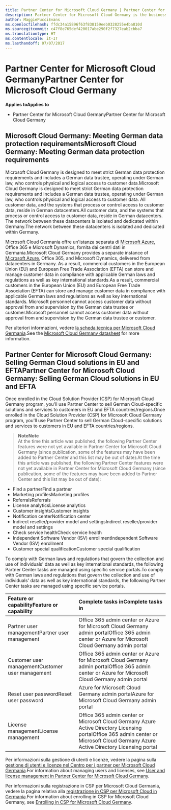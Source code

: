 ```yaml
---
title: Partner Center for Microsoft Cloud Germany | Partner Center for Microsoft Cloud Germany
description: Partner Center for Microsoft Cloud Germany is the business portal for Microsoft partners who want to offer Microsoft cloud solutions to customers in EU and EFTA countries. Microsoft Cloud Germany ensures that your customer data resides in Germany and a designated German data trustee controls access to it. Commercial customers in the European Union (EU) and European Free Trade Association (EFTA) can store and manage customer data in compliance with applicable German laws and regulations as well as key international standards. Microsoft cannot access customer data without approval from and supervision by the German data trustee or customer.
author: MaggiePucciEvans
ms.openlocfilehash: ffdc34a15896f63f838159eeb0328255e4ba810d
ms.sourcegitcommit: c47f8e765def420017abe290f2f7327eab2cbba7
ms.translationtype: HT
ms.contentlocale: it-IT
ms.lasthandoff: 07/07/2017
---
```

# <a name="partner-center-for-microsoft-cloud-germany"></a><span data-ttu-id="74459-106">Partner Center for Microsoft Cloud Germany</span><span class="sxs-lookup"><span data-stu-id="74459-106">Partner Center for Microsoft Cloud Germany</span></span>

**<span data-ttu-id="74459-107">Applies to</span><span class="sxs-lookup"><span data-stu-id="74459-107">Applies to</span></span>**

-  <span data-ttu-id="74459-108">Partner Center for Microsoft Cloud Germany</span><span class="sxs-lookup"><span data-stu-id="74459-108">Partner Center for Microsoft Cloud Germany</span></span>

## <a name="microsoft-cloud-germany-meeting-german-data-protection-requirements"></a><span data-ttu-id="74459-109">Microsoft Cloud Germany: Meeting German data protection requirements</span><span class="sxs-lookup"><span data-stu-id="74459-109">Microsoft Cloud Germany: Meeting German data protection requirements</span></span> 

<span data-ttu-id="74459-110">Microsoft Cloud Germany is designed to meet strict German data protection requirements and includes a German data trustee, operating under German law, who controls physical and logical access to customer data.</span><span class="sxs-lookup"><span data-stu-id="74459-110">Microsoft Cloud Germany is designed to meet strict German data protection requirements and includes a German data trustee, operating under German law, who controls physical and logical access to customer data.</span></span> <span data-ttu-id="74459-111">All customer data, and the systems that process or control access to customer data, reside in German datacenters.</span><span class="sxs-lookup"><span data-stu-id="74459-111">All customer data, and the systems that process or control access to customer data, reside in German datacenters.</span></span> <span data-ttu-id="74459-112">The network between these datacenters is isolated and dedicated within Germany.</span><span class="sxs-lookup"><span data-stu-id="74459-112">The network between these datacenters is isolated and dedicated within Germany.</span></span>

<span data-ttu-id="74459-113">Microsoft Cloud Germania offre un'istanza separata di [Microsoft Azure](https://go.microsoft.com/fwlink/?linkid=847992), Office 365 e Microsoft Dynamics, fornita dai centri dati in Germania.</span><span class="sxs-lookup"><span data-stu-id="74459-113">Microsoft Cloud Germany provides a separate instance of [Microsoft Azure](https://go.microsoft.com/fwlink/?linkid=847992), Office 365, and Microsoft Dynamics, delivered from datacenters in Germany.</span></span> <span data-ttu-id="74459-114">As a result, commercial customers in the European Union (EU) and European Free Trade Association (EFTA) can store and manage customer data in compliance with applicable German laws and regulations as well as key international standards.</span><span class="sxs-lookup"><span data-stu-id="74459-114">As a result, commercial customers in the European Union (EU) and European Free Trade Association (EFTA) can store and manage customer data in compliance with applicable German laws and regulations as well as key international standards.</span></span> <span data-ttu-id="74459-115">Microsoft personnel cannot access customer data without approval from and supervision by the German data trustee or customer.</span><span class="sxs-lookup"><span data-stu-id="74459-115">Microsoft personnel cannot access customer data without approval from and supervision by the German data trustee or customer.</span></span>

<span data-ttu-id="74459-116">Per ulteriori informazioni, vedere [la scheda tecnica per Microsoft Cloud Germania](http://download.microsoft.com/download/6/1/3/613C9ECB-9167-4EF5-B131-3BAD8D8A126C/Microsoft_Cloud_Germany_Datasheet.pdf).</span><span class="sxs-lookup"><span data-stu-id="74459-116">See the [Microsoft Cloud Germany datasheet](http://download.microsoft.com/download/6/1/3/613C9ECB-9167-4EF5-B131-3BAD8D8A126C/Microsoft_Cloud_Germany_Datasheet.pdf) for more information.</span></span>

## <a name="partner-center-for-microsoft-cloud-germany-selling-german-cloud-solutions-in-eu-and-efta"></a><span data-ttu-id="74459-117">Partner Center for Microsoft Cloud Germany: Selling German Cloud solutions in EU and EFTA</span><span class="sxs-lookup"><span data-stu-id="74459-117">Partner Center for Microsoft Cloud Germany: Selling German Cloud solutions in EU and EFTA</span></span>

<span data-ttu-id="74459-118">Once enrolled in the Cloud Solution Provider (CSP) for Microsoft Cloud Germany program, you'll use Partner Center to sell German Cloud-specific solutions and services to customers in EU and EFTA countries/regions.</span><span class="sxs-lookup"><span data-stu-id="74459-118">Once enrolled in the Cloud Solution Provider (CSP) for Microsoft Cloud Germany program, you'll use Partner Center to sell German Cloud-specific solutions and services to customers in EU and EFTA countries/regions.</span></span> 

>**<span data-ttu-id="74459-119">Note</span><span class="sxs-lookup"><span data-stu-id="74459-119">Note</span></span>**<br>
<span data-ttu-id="74459-120">At the time this article was published, the following Partner Center features were not yet available in Partner Center for Microsoft Cloud Germany (since publication, some of the features may have been added to Partner Center and this list may be out of date):</span><span class="sxs-lookup"><span data-stu-id="74459-120">At the time this article was published, the following Partner Center features were not yet available in Partner Center for Microsoft Cloud Germany (since publication, some of the features may have been added to Partner Center and this list may be out of date):</span></span>

- <span data-ttu-id="74459-121">Find a partner</span><span class="sxs-lookup"><span data-stu-id="74459-121">Find a partner</span></span>
- <span data-ttu-id="74459-122">Marketing profiles</span><span class="sxs-lookup"><span data-stu-id="74459-122">Marketing profiles</span></span>
- <span data-ttu-id="74459-123">Referrals</span><span class="sxs-lookup"><span data-stu-id="74459-123">Referrals</span></span>
- <span data-ttu-id="74459-124">License analytics</span><span class="sxs-lookup"><span data-stu-id="74459-124">License analytics</span></span>
- <span data-ttu-id="74459-125">Customer insights</span><span class="sxs-lookup"><span data-stu-id="74459-125">Customer insights</span></span>
- <span data-ttu-id="74459-126">Notification center</span><span class="sxs-lookup"><span data-stu-id="74459-126">Notification center</span></span>
- <span data-ttu-id="74459-127">Indirect reseller/provider model and settings</span><span class="sxs-lookup"><span data-stu-id="74459-127">Indirect reseller/provider model and settings</span></span>
- <span data-ttu-id="74459-128">Check service health</span><span class="sxs-lookup"><span data-stu-id="74459-128">Check service health</span></span>
- <span data-ttu-id="74459-129">Independent Software Vendor (ISV) enrollment</span><span class="sxs-lookup"><span data-stu-id="74459-129">Independent Software Vendor (ISV) enrollment</span></span>
- <span data-ttu-id="74459-130">Customer special qualification</span><span class="sxs-lookup"><span data-stu-id="74459-130">Customer special qualification</span></span>

<span data-ttu-id="74459-131">To comply with German laws and regulations that govern the collection and use of individuals' data as well as key international standards, the following Partner Center tasks are managed using specific service portals.</span><span class="sxs-lookup"><span data-stu-id="74459-131">To comply with German laws and regulations that govern the collection and use of individuals' data as well as key international standards, the following Partner Center tasks are managed using specific service portals.</span></span> 

<span data-ttu-id="74459-132">Feature or capability</span><span class="sxs-lookup"><span data-stu-id="74459-132">Feature or capability</span></span> | <span data-ttu-id="74459-133">Complete tasks in</span><span class="sxs-lookup"><span data-stu-id="74459-133">Complete tasks in</span></span>
:--- | :---
<span data-ttu-id="74459-134">Partner user management</span><span class="sxs-lookup"><span data-stu-id="74459-134">Partner user management</span></span> | <span data-ttu-id="74459-135">Office 365 admin center or Azure for Microsoft Cloud Germany admin portal</span><span class="sxs-lookup"><span data-stu-id="74459-135">Office 365 admin center or Azure for Microsoft Cloud Germany admin portal</span></span>
<span data-ttu-id="74459-136">Customer user management</span><span class="sxs-lookup"><span data-stu-id="74459-136">Customer user management</span></span> | <span data-ttu-id="74459-137">Office 365 admin center or Azure for Microsoft Cloud Germany admin portal</span><span class="sxs-lookup"><span data-stu-id="74459-137">Office 365 admin center or Azure for Microsoft Cloud Germany admin portal</span></span>
<span data-ttu-id="74459-138">Reset user password</span><span class="sxs-lookup"><span data-stu-id="74459-138">Reset user password</span></span> | <span data-ttu-id="74459-139">Azure for Microsoft Cloud Germany admin portal</span><span class="sxs-lookup"><span data-stu-id="74459-139">Azure for Microsoft Cloud Germany admin portal</span></span>
<span data-ttu-id="74459-140">License management</span><span class="sxs-lookup"><span data-stu-id="74459-140">License management</span></span> | <span data-ttu-id="74459-141">Office 365 admin center or Microsoft Cloud Germany Azure Active Directory Licensing portal</span><span class="sxs-lookup"><span data-stu-id="74459-141">Office 365 admin center or Microsoft Cloud Germany Azure Active Directory Licensing portal</span></span>

<span data-ttu-id="74459-142">Per informazioni sulla gestione di utenti e licenze, vedere la pagina sulla [gestione di utenti e licenze nel Centro per i partner per Microsoft Cloud Germania](user-management-in-partner-center-for-microsoft-cloud-germany.md).</span><span class="sxs-lookup"><span data-stu-id="74459-142">For information about managing users and licenses, see [User and license management in Partner Center for Microsoft Cloud Germany](user-management-in-partner-center-for-microsoft-cloud-germany.md).</span></span>

<span data-ttu-id="74459-143">Per informazioni sulla registrazione in CSP per Microsoft Cloud Germania, vedere la pagina relativa alla [registrazione in CSP per Microsoft Cloud in Germania](enroll-in-csp-for-microsoft-cloud-germany.md).</span><span class="sxs-lookup"><span data-stu-id="74459-143">For information about enrolling in CSP for Microsoft Cloud Germany, see [Enrolling in CSP for Microsoft Cloud Germany](enroll-in-csp-for-microsoft-cloud-germany.md).</span></span>
